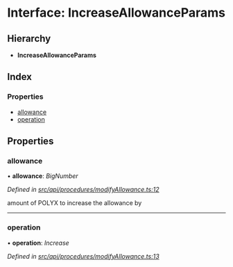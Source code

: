 # Interface: IncreaseAllowanceParams

## Hierarchy

* **IncreaseAllowanceParams**

## Index

### Properties

* [allowance](increaseallowanceparams.md#allowance)
* [operation](increaseallowanceparams.md#operation)

## Properties

###  allowance

• **allowance**: *BigNumber*

*Defined in [src/api/procedures/modifyAllowance.ts:12](https://github.com/PolymathNetwork/polymesh-sdk/blob/4f2fd432/src/api/procedures/modifyAllowance.ts#L12)*

amount of POLYX to increase the allowance by

___

###  operation

• **operation**: *Increase*

*Defined in [src/api/procedures/modifyAllowance.ts:13](https://github.com/PolymathNetwork/polymesh-sdk/blob/4f2fd432/src/api/procedures/modifyAllowance.ts#L13)*
